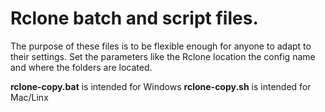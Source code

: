 # Rclone batch and script files.

The purpose of these files is to be flexible enough for anyone to adapt to their settings.
Set the parameters like the Rclone location the config name and where the folders are located.

__rclone-copy.bat__ is intended for Windows
__rclone-copy.sh__  is intended for Mac/Linx

